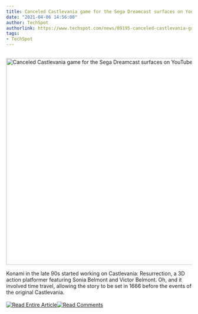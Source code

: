 ```yaml
---
title: Canceled Castlevania game for the Sega Dreamcast surfaces on YouTube
date: "2021-04-06 14:56:00"
author: TechSpot
authorlink: https://www.techspot.com/news/89195-canceled-castlevania-game-sega-dreamcast-surfaces-youtube.html
tags:
- TechSpot
---
```

<a href="https://www.techspot.com/news/89195-canceled-castlevania-game-sega-dreamcast-surfaces-youtube.html" target="_blank"><img src="https://static.techspot.com/images2/news/ts3_thumbs/2021/04/2021-04-06-ts3_thumbs-953.jpg" width="800" height="560" style="padding: 15px 0" title="Canceled Castlevania game for the Sega Dreamcast surfaces on YouTube" /></a><br />Konami in the late 90s started working on Castlevania: Resurrection, a 3D action platformer featuring Sonia Belmont and Victor Belmont. Oh, and it involved time travel, allowing the story to be set in 1666 before the events of the original Castlevania.<br /><br /><a href="https://www.techspot.com/news/89195-canceled-castlevania-game-sega-dreamcast-surfaces-youtube.html"><img src="https://static.techspot.com/images/rss/rss_buttons_01.png" border="0" alt="Read Entire Article" /></a><a href="https://www.techspot.com/news/89195-canceled-castlevania-game-sega-dreamcast-surfaces-youtube.html#comments"><img src="https://static.techspot.com/images/rss/rss_buttons_02.png" border="0" alt="Read Comments" /></a><br /><br />